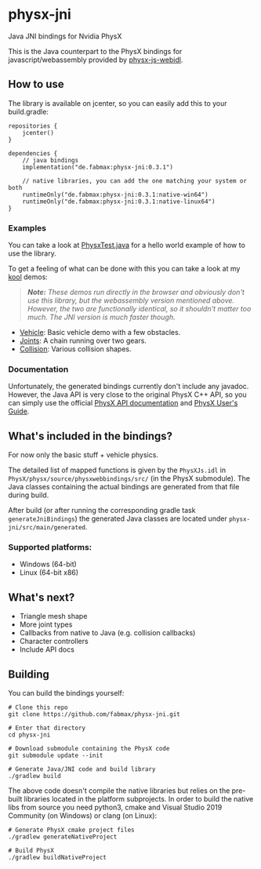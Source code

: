 # physx-jni
Java JNI bindings for Nvidia PhysX

This is the Java counterpart to the PhysX bindings for javascript/webassembly provided by
[physx-js-webidl](https://github.com/fabmax/physx-js-webidl).

## How to use
The library is available on jcenter, so you can easily add this to your build.gradle:
```
repositories {
    jcenter()
}

dependencies {
    // java bindings
    implementation("de.fabmax:physx-jni:0.3.1")
    
    // native libraries, you can add the one matching your system or both
    runtimeOnly("de.fabmax:physx-jni:0.3.1:native-win64")
    runtimeOnly("de.fabmax:physx-jni:0.3.1:native-linux64")
}
```

### Examples
You can take a look at [PhysxTest.java](physx-jni/src/test/java/de/fabmax/physxjni/PhysXTest.java) for a
hello world example of how to use the library.

To get a feeling of what can be done with this you can take a look at my [kool](https://github.com/fabmax/kool) demos:

> *__Note:__ These demos run directly in the browser and obviously don't use this library, but the webassembly version mentioned
> above. However, the two are functionally identical, so it shouldn't matter too much. The JNI version is much faster
> though.*

- [Vehicle](https://fabmax.github.io/kool/kool-js/?demo=phys-vehicle): Basic vehicle demo with a few obstacles.
- [Joints](https://fabmax.github.io/kool/kool-js/?demo=phys-joints): A chain running over two gears.
- [Collision](https://fabmax.github.io/kool/kool-js/?demo=physics): Various collision shapes.

### Documentation
Unfortunately, the generated bindings currently don't include any javadoc. However, the Java API
is very close to the original PhysX C++ API, so you can simply use the official
[PhysX API documentation](https://gameworksdocs.nvidia.com/PhysX/4.1/documentation/physxapi/files/index.html) and
[PhysX User's Guide](https://gameworksdocs.nvidia.com/PhysX/4.1/documentation/physxguide/Manual/Index.html).

## What's included in the bindings?
For now only the basic stuff + vehicle physics.

The detailed list of mapped functions is given by the `PhysXJs.idl` in
`PhysX/physx/source/physxwebbindings/src/` (in the PhysX submodule). The Java classes containing the
actual bindings are generated from that file during build.

After build (or after running the corresponding gradle task `generateJniBindings`) the generated Java
classes are located under `physx-jni/src/main/generated`.

### Supported platforms:
- Windows (64-bit)
- Linux (64-bit x86)

## What's next?
- Triangle mesh shape
- More joint types
- Callbacks from native to Java (e.g. collision callbacks)
- Character controllers
- Include API docs

## Building
You can build the bindings yourself:
```
# Clone this repo
git clone https://github.com/fabmax/physx-jni.git

# Enter that directory
cd physx-jni

# Download submodule containing the PhysX code
git submodule update --init

# Generate Java/JNI code and build library
./gradlew build
```

The above code doesn't compile the native libraries but relies on the pre-built libraries located in
the platform subprojects. In order to build the native libs from source you need
python3, cmake and Visual Studio 2019 Community (on Windows) or clang (on Linux):
```
# Generate PhysX cmake project files
./gradlew generateNativeProject

# Build PhysX
./gradlew buildNativeProject
```
